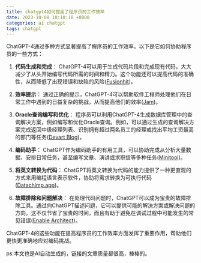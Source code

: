 ```yaml
---
title: chatgpt4如何提高了程序员的工作效率
date: 2023-10-08 18:18:18 +0800
categories: ai chatgpt
tags: chatgpt
---
```


ChatGPT-4通过多种方式显著提高了程序员的工作效率。以下是它如何协助程序员的一些方式：

1. **代码生成和完成**：
   ChatGPT-4可以用于生成代码片段和完成现有代码，大大减少了从头开始编写代码所需的时间和精力。这个功能还可以提高代码的准确性，从而降低了出现错误和缺陷的风险([Fusionhit](https://fusionhit.com))。

2. **效率提示**：
   通过正确的提示，ChatGPT-4可以帮助软件工程师处理他们在日常工作中遇到的日益复杂的挑战，从而提高他们的效率([Jam](https://jam.dev))。

3. **Oracle查询编写和优化**：
   程序员可以利用ChatGPT-4生成数据库管理中的查询解决方案，例如编写和优化Oracle查询。例如，可以通过生成的查询解决方案完成返回中级经理列表、识别拥有超过两名员工的经理或找出平均工资最高的部门等任务([Devart Blog](https://blog.devart.com))。

4. **编码助手**：
   ChatGPT作为编码助手的有用工具，可以协助完成从分析大量数据、安排日常任务，甚至编写文章、演讲或求职信等多种任务([Minitool](https://www.minitool.com))。

5. **将英文转换为代码**：
   ChatGPT将英文转换为代码的能力提供了一种更直观的方式来用编程语言表示软件，协助将需求转换为可执行代码([Datachimp.app](https://datachimp.app))。

6. **故障排除和问题解决**：
   在处理代码问题时，ChatGPT可以成为宝贵的故障排除工具。通过向ChatGPT描述问题，它可以提供可能的解决方案或解决问题的方向。这不仅节省了宝贵的时间，而且有助于避免在调试过程中可能发生的常见错误([Enable Architect](https://www.redhat.com))。

ChatGPT-4的这些功能在提高程序员的工作效率方面发挥了重要作用，帮助他们更快更准确地应对编码挑战。

ps:本文也是AI自动生成的，链接的文章质量都很高，棒棒的。

